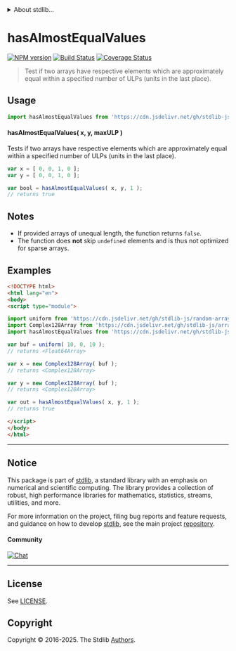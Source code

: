 <!--

@license Apache-2.0

Copyright (c) 2025 The Stdlib Authors.

Licensed under the Apache License, Version 2.0 (the "License");
you may not use this file except in compliance with the License.
You may obtain a copy of the License at

   http://www.apache.org/licenses/LICENSE-2.0

Unless required by applicable law or agreed to in writing, software
distributed under the License is distributed on an "AS IS" BASIS,
WITHOUT WARRANTIES OR CONDITIONS OF ANY KIND, either express or implied.
See the License for the specific language governing permissions and
limitations under the License.

-->


<details>
  <summary>
    About stdlib...
  </summary>
  <p>We believe in a future in which the web is a preferred environment for numerical computation. To help realize this future, we've built stdlib. stdlib is a standard library, with an emphasis on numerical and scientific computation, written in JavaScript (and C) for execution in browsers and in Node.js.</p>
  <p>The library is fully decomposable, being architected in such a way that you can swap out and mix and match APIs and functionality to cater to your exact preferences and use cases.</p>
  <p>When you use stdlib, you can be absolutely certain that you are using the most thorough, rigorous, well-written, studied, documented, tested, measured, and high-quality code out there.</p>
  <p>To join us in bringing numerical computing to the web, get started by checking us out on <a href="https://github.com/stdlib-js/stdlib">GitHub</a>, and please consider <a href="https://opencollective.com/stdlib">financially supporting stdlib</a>. We greatly appreciate your continued support!</p>
</details>

# hasAlmostEqualValues

[![NPM version][npm-image]][npm-url] [![Build Status][test-image]][test-url] [![Coverage Status][coverage-image]][coverage-url] <!-- [![dependencies][dependencies-image]][dependencies-url] -->

> Test if two arrays have respective elements which are approximately equal within a specified number of ULPs (units in the last place).

<!-- Section to include introductory text. Make sure to keep an empty line after the intro `section` element and another before the `/section` close. -->

<section class="intro">

</section>

<!-- /.intro -->

<!-- Package usage documentation. -->



<section class="usage">

## Usage

```javascript
import hasAlmostEqualValues from 'https://cdn.jsdelivr.net/gh/stdlib-js/array-base-assert-has-almost-equal-values@esm/index.mjs';
```

#### hasAlmostEqualValues( x, y, maxULP )

Tests if two arrays have respective elements which are approximately equal within a specified number of ULPs (units in the last place).

```javascript
var x = [ 0, 0, 1, 0 ];
var y = [ 0, 0, 1, 0 ];

var bool = hasAlmostEqualValues( x, y, 1 );
// returns true
```

</section>

<!-- /.usage -->

<!-- Package usage notes. Make sure to keep an empty line after the `section` element and another before the `/section` close. -->

<section class="notes">

## Notes

-   If provided arrays of unequal length, the function returns `false`.
-   The function does **not** skip `undefined` elements and is thus not optimized for sparse arrays.

</section>

<!-- /.notes -->

<!-- Package usage examples. -->

<section class="examples">

## Examples

<!-- eslint no-undef: "error" -->

```html
<!DOCTYPE html>
<html lang="en">
<body>
<script type="module">

import uniform from 'https://cdn.jsdelivr.net/gh/stdlib-js/random-array-uniform@esm/index.mjs';
import Complex128Array from 'https://cdn.jsdelivr.net/gh/stdlib-js/array-complex128@esm/index.mjs';
import hasAlmostEqualValues from 'https://cdn.jsdelivr.net/gh/stdlib-js/array-base-assert-has-almost-equal-values@esm/index.mjs';

var buf = uniform( 10, 0, 10 );
// returns <Float64Array>

var x = new Complex128Array( buf );
// returns <Complex128Array>

var y = new Complex128Array( buf );
// returns <Complex128Array>

var out = hasAlmostEqualValues( x, y, 1 );
// returns true

</script>
</body>
</html>
```

</section>

<!-- /.examples -->

<!-- Section to include cited references. If references are included, add a horizontal rule *before* the section. Make sure to keep an empty line after the `section` element and another before the `/section` close. -->

<section class="references">

</section>

<!-- /.references -->

<!-- Section for related `stdlib` packages. Do not manually edit this section, as it is automatically populated. -->

<section class="related">

</section>

<!-- /.related -->

<!-- Section for all links. Make sure to keep an empty line after the `section` element and another before the `/section` close. -->


<section class="main-repo" >

* * *

## Notice

This package is part of [stdlib][stdlib], a standard library with an emphasis on numerical and scientific computing. The library provides a collection of robust, high performance libraries for mathematics, statistics, streams, utilities, and more.

For more information on the project, filing bug reports and feature requests, and guidance on how to develop [stdlib][stdlib], see the main project [repository][stdlib].

#### Community

[![Chat][chat-image]][chat-url]

---

## License

See [LICENSE][stdlib-license].


## Copyright

Copyright &copy; 2016-2025. The Stdlib [Authors][stdlib-authors].

</section>

<!-- /.stdlib -->

<!-- Section for all links. Make sure to keep an empty line after the `section` element and another before the `/section` close. -->

<section class="links">

[npm-image]: http://img.shields.io/npm/v/@stdlib/array-base-assert-has-almost-equal-values.svg
[npm-url]: https://npmjs.org/package/@stdlib/array-base-assert-has-almost-equal-values

[test-image]: https://github.com/stdlib-js/array-base-assert-has-almost-equal-values/actions/workflows/test.yml/badge.svg?branch=main
[test-url]: https://github.com/stdlib-js/array-base-assert-has-almost-equal-values/actions/workflows/test.yml?query=branch:main

[coverage-image]: https://img.shields.io/codecov/c/github/stdlib-js/array-base-assert-has-almost-equal-values/main.svg
[coverage-url]: https://codecov.io/github/stdlib-js/array-base-assert-has-almost-equal-values?branch=main

<!--

[dependencies-image]: https://img.shields.io/david/stdlib-js/array-base-assert-has-almost-equal-values.svg
[dependencies-url]: https://david-dm.org/stdlib-js/array-base-assert-has-almost-equal-values/main

-->

[chat-image]: https://img.shields.io/gitter/room/stdlib-js/stdlib.svg
[chat-url]: https://app.gitter.im/#/room/#stdlib-js_stdlib:gitter.im

[stdlib]: https://github.com/stdlib-js/stdlib

[stdlib-authors]: https://github.com/stdlib-js/stdlib/graphs/contributors

[umd]: https://github.com/umdjs/umd
[es-module]: https://developer.mozilla.org/en-US/docs/Web/JavaScript/Guide/Modules

[deno-url]: https://github.com/stdlib-js/array-base-assert-has-almost-equal-values/tree/deno
[deno-readme]: https://github.com/stdlib-js/array-base-assert-has-almost-equal-values/blob/deno/README.md
[umd-url]: https://github.com/stdlib-js/array-base-assert-has-almost-equal-values/tree/umd
[umd-readme]: https://github.com/stdlib-js/array-base-assert-has-almost-equal-values/blob/umd/README.md
[esm-url]: https://github.com/stdlib-js/array-base-assert-has-almost-equal-values/tree/esm
[esm-readme]: https://github.com/stdlib-js/array-base-assert-has-almost-equal-values/blob/esm/README.md
[branches-url]: https://github.com/stdlib-js/array-base-assert-has-almost-equal-values/blob/main/branches.md

[stdlib-license]: https://raw.githubusercontent.com/stdlib-js/array-base-assert-has-almost-equal-values/main/LICENSE

</section>

<!-- /.links -->
